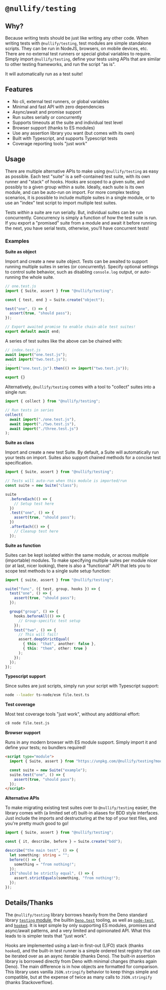 # `@nullify/testing`

## Why?

Because writing tests should be just like writing any other code. When writing tests with `@nullify/testing`, test modules are simple standalone scripts. They can be run in NodeJS, browsers, on mobile devices, etc. There are no external test runners or special global variables to require. Simply import `@nullify/testing`, define your tests using APIs that are similar to other testing frameworks, and run the script "as is".

It will automatically run as a test suite!

## Features

- No cli, external test runners, or global variables
- Minimal and fast API with zero dependencies
- Async/await and promise support
- Run suites serially or concurrently
- Supports timeouts at the suite and individual test level
- Browser support (thanks to ES modules)
- Use any assertion library you want (but comes with its own)
- Built with Typescript, and supports Typescript tests
- Coverage reporting tools "just work"

## Usage

There are multiple alternative APIs to make using `@nullify/testing` as easy as possible. Each test "suite" is a self-contained test suite, with its own runner and "stack" of hooks. Hooks are scoped to a given suite, and possibly to a given group within a suite. Ideally, each suite is its own module, and can be auto-run on import. For more complex testing scenarios, it is possible to include multiple suites in a single module, or to use an "index" test script to import multiple test suites.

Tests _within_ a suite are run serially. But, individual suites can be run concurrently. Concurrency is simply a function of how the test suite is run. If you export a "promised" suite from a module and await it before running the next, you have serial tests, otherwise, you'll have concurrent tests!

### Examples

**Suite as object**

Import and create a new suite object. Tests can be awaited to support running multiple suites in series (or concurrently). Specify optional settings to control suite behavior, such as disabling `console.log` output, or auto-running the whole suite.

```typescript
// one.test.js
import { Suite, assert } from "@nullify/testing";

const { test, end } = Suite.create("object");

test("one", () => {
  assert(true, "should pass");
});

// Export awaited promise to enable chain-able test suites!
export default await end;
```

A series of test suites like the above can be chained with:

```typescript
// index.test.js
await import("one.test.js");
await import("two.test.js");
...
import("one.test.js").then(() => import("two.test.js"));

export {}
```

Alternatively, `@nullify/testing` comes with a tool to "collect" suites into a single run:

```typescript
import { collect } from "@nullify/testing";

// Run tests in series
collect(
  await import("./one.test.js"),
  await import("./two.test.js"),
  await import("./three.test.js")
);
```

**Suite as class**

Import and create a new test Suite. By default, a Suite will automatically run your tests on import. Suites also support chained methods for a concise test specification.

```typescript
import { Suite, assert } from "@nullify/testing";

// Tests will auto-run when this module is imported/run
const suite = new Suite("class");

suite
  .beforeEach(() => {
    // Setup test here
  })
  .test("one", () => {
    assert(true, "should pass");
  })
  .afterEach(() => {
    // Cleanup test here
  });
```

**Suite as function**

Suites can be kept isolated within the same module, or across multiple (importable) modules. To make specifying multiple suites per module nicer (or at last, nicer looking), there is also a "functional" API that lets you to scope test methods to a single suite setup function:

```typescript
import { suite, assert } from "@nullify/testing";

suite("func", ({ test, group, hooks }) => {
  test("one", () => {
    assert(true, "should pass");
  });

  group("group", () => {
    hooks.beforeAll(() => {
      // Group-specific test setup
    });
    test("two", () => {
      // This will fail!
      assert.deepStrictEqual(
        { this: "that", another: false },
        { this: "them", other: true }
      );
    });
  });
});
```

**Typescript support**

Since suites are just scripts, simply run your script with Typescript support:

```bash
node --loader ts-node/esm file.test.ts
```

**Test coverage**

Most test coverage tools "just work", without any additional effort:

```bash
c8 node file.test.js
```

**Browser support**

Runs in any modern browser with ES module support. Simply import it and define your tests; no bundlers required!

```html
<script type="module">
  import { Suite, assert } from "https://unpkg.com/@nullify/testing?module";

  const suite = new Suite("example");
  suite.test("one", () => {
    assert(true, "should pass");
  });
</script>
```

**Alternative APIs**

To make migrating existing test suites over to `@nullify/testing` easier, the library comes with (a limited set of) built-in aliases for BDD style interfaces. Just include the imports and destructuring at the top of
your test files, and you're pretty much good to go!

```typescript
import { Suite, assert } from "@nullify/testing";

const { it, describe, before } = Suite.create("bdd");

describe("the main test", () => {
  let something: string = "";
  before(() => {
    something = "from nothing!";
  });
  it("should be strictly equal", () => {
    assert.strictEquals(something, "from nothing!");
  });
});
```

<script type="module" unsafe-inline>
  import { Suite, assert } from "https://unpkg.com/@nullify/testing";

  const suite = new Suite("example");
  suite.test("one", () => {
    assert(true, "should pass");
  });
</script>

## Details/Thanks

The `@nullify/testing` library borrows heavily from the Deno standard library [`testing` module](https://github.com/denoland/deno_std/tree/main/testing), the builtin [`Deno.test`](https://doc.deno.land/builtin/stable#Deno.test) tooling, as well as [`node-test`](https://github.com/ben-page/node-test), and [`hooked`](https://github.com/luvies/deno_hooked). It is kept simple by only supporting ES modules, promises and async/await patterns, and a very limited and opinionated API. What this leads to is simpler tests that "just work".

Hooks are implemented using a last-in first-out (LIFO) stack (thanks `hooked`), and the built-in test runner is a simple ordered test registry that can be iterated over as an async iterable (thanks Deno). The built-in assertion library is borrowed directly from Deno with minimal changes (thanks again Deno). The main difference is in how objects are formatted for comparison. This library uses vanilla `JSON.stringify` behavior to keep things simple and compatible, but at the expense of twice as many calls to `JSON.stringify` (thanks Stackoverflow).
